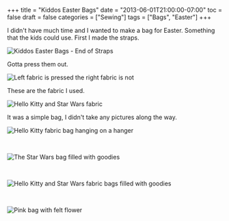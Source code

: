 +++
title = "Kiddos Easter Bags"
date = "2013-06-01T21:00:00-07:00"
toc = false
draft = false
categories = ["Sewing"]
tags = ["Bags", "Easter"]
+++


<p>I didn't have much time and I wanted to make a bag for Easter. Something that the kids could use. First I made the straps.</p>    
<p><img alt="Kiddos Easter Bags - End of Straps" src="https://cdn.smylee.com/images/2013/06/2013-03-20_17-38-38_994.jpg" title="I didn&amp;#039;t feel like changing the color of the serger thread. Doesn&amp;#039;t show so it doesn&amp;#039;t matter :p" /></p>    
<p>Gotta press them out.</p>    
<p><img alt="Left fabric is pressed the right fabric is not" src="https://cdn.smylee.com/images/2013/06/2013-03-20_17-45-02_600.jpg" title="The difference pressing makes!" /></p>    
<p>These are the fabric I used.</p>    
<p><img alt="Hello Kitty and Star Wars fabric" src="https://cdn.smylee.com/images/2013/06/2013-03-20_17-55-54_454.jpg" title="Fun fabric" /></p>    
<p>It was a simple bag, I didn't take any pictures along the way.</p>    
<p><img alt="Hello Kitty fabric bag hanging on a hanger" src="https://cdn.smylee.com/images/2013/06/2013-03-21_05-14-36_468.jpg" title="The bag with nothing in it." /></p>    
<p>&nbsp;</p>    
<p><img alt="The Star Wars bag filled with goodies" src="https://cdn.smylee.com/images/2013/06/2013-03-21_05-16-31_793.jpg" title="Stuffed to the top with goodies :9" /></p>    
<p>&nbsp;</p>    
<p><img alt="Hello Kitty and Star Wars fabric bags filled with goodies" src="https://cdn.smylee.com/images/2013/06/2013-03-21_05-22-24_774.jpg" title="Kiddos Easter bags are finished! :)" /></p>    
<p>&nbsp;</p>    
<p><img alt="Pink bag with felt flower" src="https://cdn.smylee.com/images/2013/06/2013-03-21_05-24-44_15.jpg" title="The felt flower I made on a blank pre-made pink bag." /></p>  